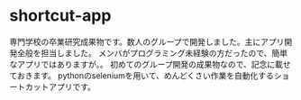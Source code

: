 # shortcut-app
専門学校の卒業研究成果物です。数人のグループで開発しました。主にアプリ開発全般を担当しました。
メンバがプログラミング未経験の方だったので、簡単なアプリではありますが。。
初めてのグループ開発の成果物なので、記念に載せておきます。
pythonのseleniumを用いて、めんどくさい作業を自動化するショートカットアプリです。

